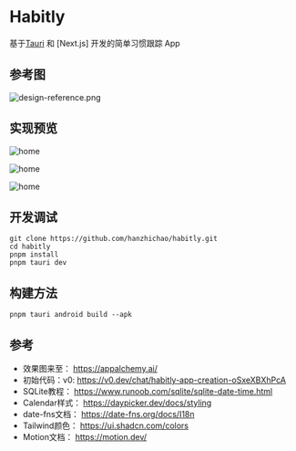 # Habitly
基于[Tauri](https://v2.tauri.app/) 和 [Next.js] 开发的简单习惯跟踪 App


## 参考图
![design-reference.png](docs/design-reference.png)

## 实现预览

![home](docs/home.jpg)

![home](docs/add.jpg)

![home](docs/detail.jpg)

## 开发调试

```shell
git clone https://github.com/hanzhichao/habitly.git 
cd habitly
pnpm install
pnpm tauri dev
```

## 构建方法

```shell
pnpm tauri android build --apk
```

## 参考
- 效果图来至： https://appalchemy.ai/
- 初始代码：v0:  https://v0.dev/chat/habitly-app-creation-oSxeXBXhPcA
- SQLite教程： https://www.runoob.com/sqlite/sqlite-date-time.html
- Calendar样式： https://daypicker.dev/docs/styling
- date-fns文档： https://date-fns.org/docs/I18n
- Tailwind颜色：  https://ui.shadcn.com/colors
- Motion文档： https://motion.dev/
